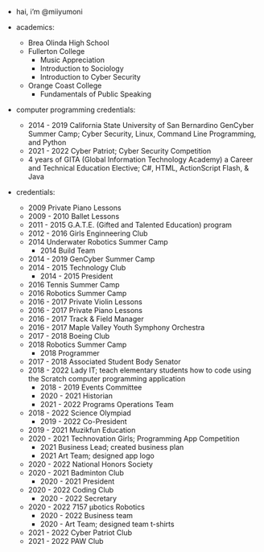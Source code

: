 - hai, i’m @miiyumoni

- academics:
  - Brea Olinda High School
  - Fullerton College
    - Music Appreciation
    - Introduction to Sociology
    - Introduction to Cyber Security
  - Orange Coast College
    - Fundamentals of Public Speaking

- computer programming credentials:
  - 2014 - 2019 California State University of San Bernardino GenCyber Summer Camp; Cyber Security, Linux, Command Line Programming, and Python
  - 2021 - 2022 Cyber Patriot; Cyber Security Competition
  - 4 years of GITA (Global Information Technology Academy) a Career and Technical Education Elective; C#, HTML, ActionScript Flash, & Java 

- credentials:
  - 2009 Private Piano Lessons
  - 2009 - 2010 Ballet Lessons
  - 2011 - 2015 G.A.T.E. (Gifted and Talented Education) program 
  - 2012 - 2016 Girls Enginneering Club
  - 2014 Underwater Robotics Summer Camp 
    - 2014 Build Team
  - 2014 - 2019 GenCyber Summer Camp 
  - 2014 - 2015 Technology Club 
    - 2014 - 2015 President
  - 2016 Tennis Summer Camp 
  - 2016 Robotics Summer Camp
  - 2016 - 2017 Private Violin Lessons
  - 2016 - 2017 Private Piano Lessons
  - 2016 - 2017 Track & Field Manager
  - 2016 - 2017 Maple Valley Youth Symphony Orchestra 
  - 2017 - 2018 Boeing Club
  - 2018 Robotics Summer Camp
    - 2018 Programmer
  - 2017 - 2018 Associated Student Body Senator
  - 2018 - 2022 Lady IT; teach elementary students how to code using the Scratch computer programming application 
    - 2018 - 2019 Events Committee
    - 2020 - 2021 Historian
    - 2021 - 2022 Programs Operations Team
  - 2018 - 2022 Science Olympiad
    - 2019 - 2022 Co-President
  - 2019 - 2021 Muzikfun Education
  - 2020 - 2021 Technovation Girls; Programming App Competition
    - 2021 Business Lead; created business plan
    - 2021 Art Team; designed app logo
  - 2020 - 2022 National Honors Society
  - 2020 - 2021 Badminton Club
    - 2020 - 2021 President
  - 2020 - 2022 Coding Club
    - 2020 - 2022 Secretary 
  - 2020 - 2022 7157 μbotics Robotics 
    - 2020 - 2022 Business team
    - 2020 - Art Team; designed team t-shirts
  - 2021 - 2022 Cyber Patriot Club
  - 2021 - 2022 PAW Club  
